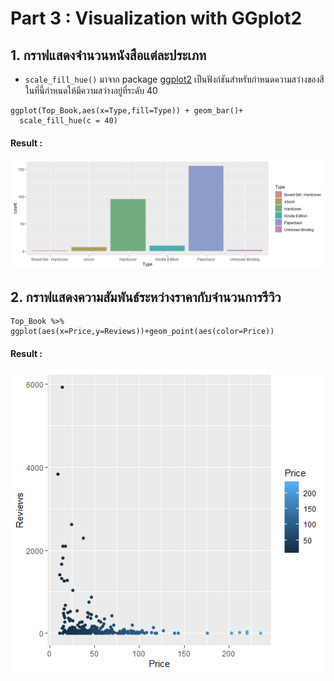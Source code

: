 # Part 3 : Visualization with GGplot2
## 1. กราฟแสดงจำนวนหนังสือแต่ละประเภท
* `scale_fill_hue()` มาจาก package [ggplot2](https://www.r-graph-gallery.com/218-basic-barplots-with-ggplot2.html#color) เป็นฟังก์ชันสำหรับกำหนดความสว่างของสี ในที่นี้กำหนดให้มีความสว่างอยู่ที่ระดับ 40
```{R}
ggplot(Top_Book,aes(x=Type,fill=Type)) + geom_bar()+
  scale_fill_hue(c = 40) 
```
#### Result :
![barGraph](https://github.com/sit-2021-int214/001-Spotify-Top/blob/main/assignment/HW04_63130500003/graph/bar2.png)

## 2. กราฟแสดงความสัมพันธ์ระหว่างราคากับจำนวนการรีวิว
```{R}
Top_Book %>% ggplot(aes(x=Price,y=Reviews))+geom_point(aes(color=Price))
```
#### Result :
![scatter](https://github.com/sit-2021-int214/001-Spotify-Top/blob/main/assignment/HW04_63130500003/graph/Scatter.png)
